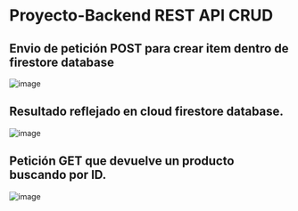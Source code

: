 # Proyecto-Backend REST API CRUD

## Envio de petición POST para crear item dentro de firestore database
![image](https://user-images.githubusercontent.com/88942550/202056508-abfe64be-7afe-49c2-bd6a-4fbe24d77aa3.png)

## Resultado reflejado en cloud firestore database.
![image](https://user-images.githubusercontent.com/88942550/202056603-63cf26f1-807c-434e-b3b0-eb56db7e70c3.png)

## Petición GET que devuelve un producto buscando por ID.
![image](https://user-images.githubusercontent.com/88942550/202058899-57991091-b632-48df-b15e-67b1392312a7.png)
